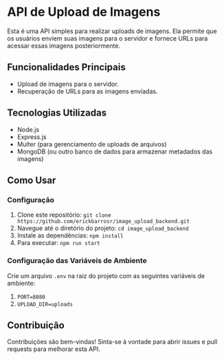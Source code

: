 # API de Upload de Imagens

Esta é uma API simples para realizar uploads de imagens. Ela permite que os usuários enviem suas imagens para o servidor e fornece URLs para acessar essas imagens posteriormente.

## Funcionalidades Principais

- Upload de imagens para o servidor.
- Recuperação de URLs para as imagens enviadas.

## Tecnologias Utilizadas

- Node.js
- Express.js
- Multer (para gerenciamento de uploads de arquivos)
- MongoDB (ou outro banco de dados para armazenar metadados das imagens)

## Como Usar

### Configuração

1. Clone este repositório: `git clone https://github.com/erickbarrosr/image_upload_backend.git`
2. Navegue até o diretório do projeto: `cd image_upload_backend`
3. Instale as dependências: `npm install`
4. Para executar: `npm run start`

### Configuração das Variáveis de Ambiente

Crie um arquivo `.env` na raiz do projeto com as seguintes variáveis de ambiente:

1. `PORT=8080`
2. `UPLOAD_DIR=uploads`

## Contribuição

Contribuições são bem-vindas! Sinta-se à vontade para abrir issues e pull requests para melhorar esta API.
